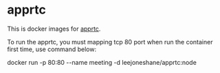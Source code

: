 # apprtc
This is docker images for [apprtc](https://github.com/webrtc/apprtc).

To run the apprtc, you must mapping tcp 80 port when run the container first time, use command below:

docker run -p 80:80 --name meeting -d leejoneshane/apprtc:node
